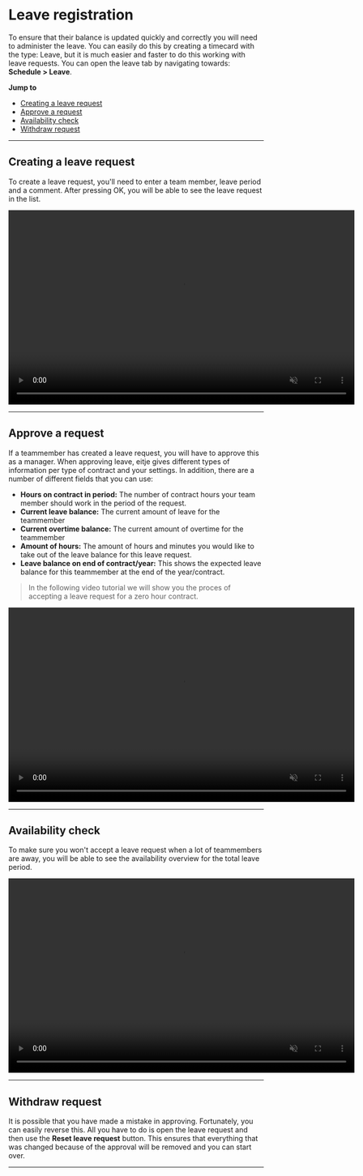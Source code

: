# Leave registration
To ensure that their balance is updated quickly and correctly you will need to administer the leave. You can easily do this by creating a timecard with the type: Leave, but it is much easier and faster to do this working with leave requests. You can open the leave tab by navigating towards: **Schedule > Leave**. 

**Jump to**
* [Creating a leave request](en/verlof?id=creating-a-leaverequest)
* [Approve a request](en/verlof?id=approve-a-request)
* [Availability check](en/verlof?id=availability-check)
* [Withdraw request](en/verlof?id=withdraw-request)

---

## Creating a leave request

To create a leave request, you'll need to enter a team member, leave period and a comment. After pressing OK, you will be able to see the leave request in the list.

<video controls
       muted 
       src="/assets/verlofVerzoekAanmaken.mov"
       width="683"
       height="384">
</video>

---

## Approve a request
If a teammember has created a leave request, you will have to approve this as a manager. When approving leave, eitje gives different types of information per type of contract and your settings. In addition, there are a number of different fields that you can use:

* **Hours on contract in period:** The number of contract hours your team member should work in the period of the request.
* **Current leave balance:** The current amount of leave for the teammember
* **Current overtime balance:** The current amount of overtime for the teammember
* **Amount of hours:** The amount of hours and minutes you would like to take out of the leave balance for this leave request.
* **Leave balance on end of contract/year:** This shows the expected leave balance for this teammember at the end of the year/contract.

> In the following video tutorial we will show you the proces of accepting a leave request for a zero hour contract.

<video controls
       muted 
       src="/assets/nulUrenGoedkeuren.mov"
       width="683"
       height="384">
</video>


---

## Availability check
To make sure you won't accept a leave request when a lot of teammembers are away, you will be able to see the availability overview for the total leave period.

<video controls
       muted 
       src="/assets/legendaVerlof.mov"
       width="683"
       height="384">
</video>

---


## Withdraw request

It is possible that you have made a mistake in approving. Fortunately, you can easily reverse this. All you have to do is open the leave request and then use the **Reset leave request** button. This ensures that everything that was changed because of the approval will be removed and you can start over. 

---
